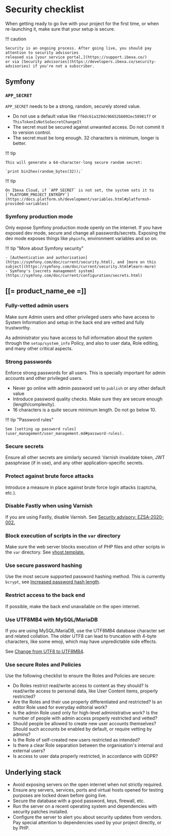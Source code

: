 # Security checklist

When getting ready to go live with your project for the first time, or when re-launching it,
make sure that your setup is secure.

!!! caution

    Security is an ongoing process. After going live, you should pay attention to security advisories
    released via [your service portal,](https://support.ibexa.co/)
    or via [Security advisories](https://developers.ibexa.co/security-advisories) if you're not a subscriber.

## Symfony

### `APP_SECRET`

`APP_SECRET` needs to be a strong, random, securely stored value.

- Do not use a default value like `ff6dc61a329dc96652bb092ec58981f7` or `ThisTokenIsNotSoSecretChangeIt`
- The secret must be secured against unwanted access. Do not commit it to version control.
- The secret must be long enough. 32 characters is minimum, longer is better.

!!! tip
    
    This will generate a 64-character-long secure random secret:
    
    `print bin2hex(random_bytes(32));`
    
!!! tip

    On Ibexa Cloud, if `APP_SECRET` is not set, the system sets it to [`PLATFORM_PROJECT_ENTROPY`](https://docs.platform.sh/development/variables.html#platformsh-provided-variables)

### Symfony production mode

Only expose Symfony production mode openly on the internet. If you have exposed dev mode, secure and change all passwords/secrets.
Exposing the dev mode exposes things like `phpinfo`, environment variables and so on.

!!! tip "More about Symfony security"

    - [Authentication and authorisation](https://symfony.com/doc/current/security.html), and [more on this subject](https://symfony.com/doc/current/security.html#learn-more)
    - Symfony's [secrets management system](https://symfony.com/doc/current/configuration/secrets.html)

## [[= product_name_ee =]]

### Fully-vetted admin users

Make sure Admin users and other privileged users who have access to System Information and setup in the back end
are vetted and fully trustworthy.

As administrator you have access to full information about the system through the `setup/system_info` Policy,
and also to user data, Role editing, and many other critical aspects.

### Strong passwords

Enforce strong passwords for all users. This is specially important for admin accounts and other privileged users.

- Never go online with admin password set to `publish` or any other default value
- Introduce password quality checks. Make sure they are secure enough (length/complexity).
- 16 characters is a quite secure minimum length. Do not go below 10.

!!! tip "Password rules"

    See [setting up password rules](user_management/user_management.md#password-rules).

### Secure secrets

Ensure all other secrets are similarly secured: Varnish invalidate token, JWT passphrase (if in use),
and any other application-specific secrets.

### Protect against brute force attacks

Introduce a measure in place against brute force login attacks (captcha, etc.).

### Disable Fastly when using Varnish

If you are using Fastly, disable Varnish.
See [Security advisory: EZSA-2020-002.](https://developers.ibexa.co/security-advisories/ezsa-2020-002-unauthorised-cache-purge-with-misconfigured-fastly)

### Block execution of scripts in the `var` directory

Make sure the web server blocks execution of PHP files and other scripts in the `var` directory.
See [vhost.template.](https://github.com/ezsystems/ezplatform/blob/master/doc/apache2/vhost.template#L80)

### Use secure password hashing

Use the most secure supported password hashing method.
This is currently `bcrypt`, see [Increased password hash length](../updating/4_update_1.13.md#increased-password-hash-length).

### Restrict access to the back end

If possible, make the back end unavailable on the open internet.

### Use UTF8MB4 with MySQL/MariaDB

If you are using MySQL/MariaDB, use the UTF8MB4 database character set and related collation.
The older UTF8 can lead to truncation with 4-byte characters, like some emoji, which may have unpredictable side effects.

See [Change from UTF8 to UTF8MB4](../updating/4_update_2.2.md#change-from-utf8-to-utf8mb4).

### Use secure Roles and Policies

Use the following checklist to ensure the Roles and Policies are secure:

- Do Roles restrict read/write access to content as they should? Is read/write access to personal data, like User Content items, properly restricted?
- Are the Roles and their use properly differentiated and restricted? Is an editor Role used for everyday editorial work?
- Is the admin Role used only for high-level administrative work? Is the number of people with admin access properly restricted and vetted?
- Should people be allowed to create new user accounts themselves? Should such accounts be enabled by default, or require vetting by admins?
- Is the Role of self-created new users restricted as intended?
- Is there a clear Role separation between the organisation's internal and external users?
- Is access to user data properly restricted, in accordance with GDPR?

## Underlying stack

- Avoid exposing servers on the open internet when not strictly required.
- Ensure any servers, services, ports and virtual hosts opened for testing purposes are locked down before going live.
- Secure the database with a good password, keys, firewall, etc.
- Run the server on a recent operating system and dependencies with security patches installed.
- Configure the server to alert you about security updates from vendors.
Pay special attention to dependencies used by your project directly, or by PHP.
